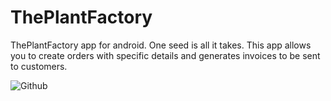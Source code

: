 # ThePlantFactory
ThePlantFactory app for android. One seed is all it takes. This app allows you to create orders with specific details and generates invoices to be sent to customers.


![Github](https://user-images.githubusercontent.com/56107325/219819381-dd4f8bc8-29fc-4ede-a831-0b5cd914ee0c.png)
